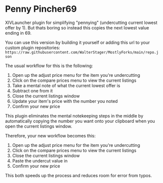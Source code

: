 # Penny Pincher69

XIVLauncher plugin for simplifying "pennying" (undercutting current lowest offer by 1). But thats boring so instead this copies the next lowest value ending in 69.

You can use this version by building it yourself or adding this url to your custom plugin repositories:
```https://raw.githubusercontent.com/WalterStager/MostlyForks/main/repo.json```

The usual workflow for this is the following:
1. Open up the adjust price menu for the item you're undercutting
2. Click on the compare prices menu to view the current listings
3. Take a mental note of what the current lowest offer is
4. Subtract one from it
5. Close the current listings window
6. Update your item's price with the number you noted
7. Confirm your new price

This plugin eliminates the mental notekeeping steps in the middle by automatically copying the number you want onto your clipboard when you open the current listings window.

Therefore, your new workflow becomes this:
1. Open up the adjust price menu for the item you're undercutting
2. Click on the compare prices menu to view the current listings
3. Close the current listings window
4. Paste the undercut value in
5. Confirm your new price

This both speeds up the process and reduces room for error from typos.